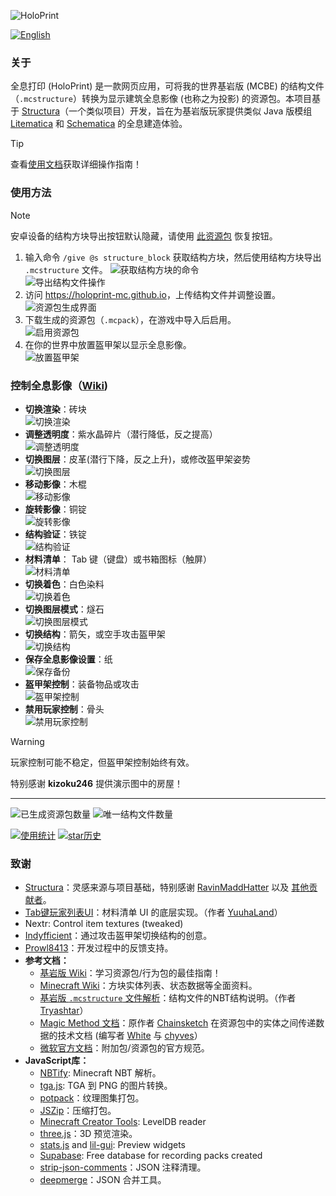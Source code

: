 ![HoloPrint](images/banner.png)

[![English](https://img.shields.io/badge/Language-English-blue)](README.md)
### 关于
全息打印 (HoloPrint) 是一款网页应用，可将我的世界基岩版 (MCBE) 的结构文件（`.mcstructure`）转换为显示建筑全息影像 (也称之为投影) 的资源包。本项目基于 [Structura](https://github.com/RavinMaddHatter/Structura)（一个类似项目）开发，旨在为基岩版玩家提供类似 Java 版模组 [Litematica](https://github.com/maruohon/litematica) 和 [Schematica](https://github.com/Lunatrius/Schematica) 的全息建造体验。

> [!TIP]
> 查看[使用文档](https://holoprint-mc.github.io/wiki/zh-cn)获取详细操作指南！

### 使用方法
> [!NOTE]
> 安卓设备的结构方块导出按钮默认隐藏，请使用 [此资源包](https://holoprint-mc.github.io/exportbutton) 恢复按钮。
1. 输入命令 `/give @s structure_block` 获取结构方块，然后使用结构方块导出 `.mcstructure` 文件。
![获取结构方块的命令](images/giveStructureBlockCommand.png)  
![导出结构文件操作](images/structureBlockExporting.png)
2. 访问 <https://holoprint-mc.github.io>，上传结构文件并调整设置。  
![资源包生成界面](images/packGenerationScreen.png)
3. 下载生成的资源包（`.mcpack`），在游戏中导入后启用。  
![启用资源包](images/resourcePackActive.png)
4. 在你的世界中放置盔甲架以显示全息影像。  
![放置盔甲架](images/placingArmourStand.gif)

### 控制全息影像（[Wiki](https://holoprint-mc.github.io/wiki/zh-cn/hologram-controls))
- **切换渲染**：砖块  
![切换渲染](images/togglingRendering.gif)
- **调整透明度**：紫水晶碎片（潜行降低，反之提高）  
![调整透明度](images/changingTransparency.gif)
- **切换图层**：皮革(潜行下降，反之上升)，或修改盔甲架姿势  
![切换图层](images/changingLayer.gif)
- **移动影像**：木棍  
![移动影像](images/movingHologram.gif)
- **旋转影像**：铜锭  
![旋转影像](images/rotatingHologram.gif)
- **结构验证**：铁锭  
![结构验证](images/validatingStructure.gif)
- **材料清单**： Tab 键（键盘）或书箱图标（触屏）  
![材料清单](images/materialList.gif)
- **切换着色**：白色染料  
![切换着色](images/togglingTint.gif)
- **切换图层模式**：燧石  
![切换图层模式](images/changingLayerMode.gif)
- **切换结构**：箭矢，或空手攻击盔甲架  
![切换结构](images/changingStructure.gif)
- **保存全息影像设置**：纸  
![保存备份](images/savingBackup.gif)
- **盔甲架控制**：装备物品或攻击  
![盔甲架控制](images/armourStandControls.gif)
- **禁用玩家控制**：骨头  
![禁用玩家控制](images/disablingPlayerControls.gif)
> [!WARNING]
> 玩家控制可能不稳定，但盔甲架控制始终有效。

特别感谢 **kizoku246** 提供演示图中的房屋！

---

![已生成资源包数量](https://img.shields.io/badge/dynamic/json?url=https://raw.githubusercontent.com/SuperLlama88888/holoprint-stats/main/dailyLogs.json&query=$[-1:]["pack_count"]&label=已生成资源包&color=#4C1)
![唯一结构文件数量](https://img.shields.io/badge/dynamic/json?url=https://raw.githubusercontent.com/SuperLlama88888/holoprint-stats/main/dailyLogs.json&query=$[-1:]["structure_count"]&label=唯一结构文件&color=#4C1)

[![使用统计](https://raw.githubusercontent.com/SuperLlama88888/holoprint-stats/main/usageGraph.png)](https://github.com/SuperLlama88888/holoprint-stats)
[![star历史](https://api.star-history.com/svg?repos=SuperLlama88888/HoloPrint&type=Date)](https://star-history.com/#SuperLlama88888/HoloPrint&Date)

### 致谢
- [Structura](https://github.com/RavinMaddHatter/Structura)：灵感来源与项目基础，特别感谢 [RavinMaddHatter](https://github.com/RavinMaddHatter) 以及 [其他贡献者](https://github.com/RavinMaddHatter/Structura/graphs/contributors)。
- [Tab键玩家列表UI](https://github.com/YuuhaLand/Tabkey_Playerlist_UI)：材料清单 UI 的底层实现。（作者 [YuuhaLand](https://github.com/YuuhaLand)）
- Nextr: Control item textures (tweaked)
- [Indyfficient](https://www.youtube.com/@Indyfficient)：通过攻击盔甲架切换结构的创意。
- [Prowl8413](https://www.youtube.com/@Prowl8413)：开发过程中的反馈支持。
- **参考文档：**
  - [基岩版 Wiki](https://wiki.bedrock.dev)：学习资源包/行为包的最佳指南！
  - [Minecraft Wiki](https://minecraft.wiki)：方块实体列表、状态数据等全面资料。
  - [基岩版 `.mcstructure` 文件解析](https://gist.github.com/tryashtar/87ad9654305e5df686acab05cc4b6205)：结构文件的NBT结构说明。（作者 [Tryashtar](https://github.com/tryashtar)）
  - [Magic Method 文档](https://github.com/BedrockPlus/MagicMethodDocs)：原作者 [Chainsketch](https://www.youtube.com/@Chainsketch) 在资源包中的实体之间传递数据的技术文档 (编写者 [White](https://github.com/WhiteOnGitHub) 与 [chyves](https://github.com/notchyves)）
  - [微软官方文档](https://learn.microsoft.com/en-us/minecraft/creator/reference)：附加包/资源包的官方规范。
- **JavaScript库：**
  - [NBTify](https://github.com/Offroaders123/NBTify): Minecraft NBT 解析。
  - [tga.js](https://github.com/vthibault/tga.js): TGA 到 PNG 的图片转换。
  - [potpack](https://github.com/mapbox/potpack)：纹理图集打包。
  - [JSZip](https://github.com/Stuk/jszip)：压缩打包。
  - [Minecraft Creator Tools](https://github.com/Mojang/minecraft-creator-tools): LevelDB reader
  - [three.js](https://github.com/mrdoob/three.js)：3D 预览渲染。
  - [stats.js](https://github.com/mrdoob/stats.js) and [lil-gui](https://github.com/georgealways/lil-gui): Preview widgets
  - [Supabase](https://supabase.com): Free database for recording packs created
  - [strip-json-comments](https://github.com/sindresorhus/strip-json-comments)：JSON 注释清理。
  - [deepmerge](https://github.com/TehShrike/deepmerge)：JSON 合并工具。